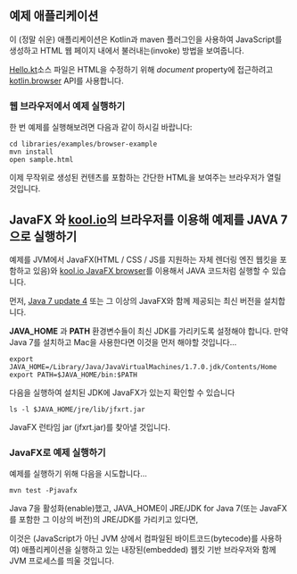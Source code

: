 ## 예제 애플리케이션

이 (정말 쉬운) 애플리케이션은 Kotlin과 maven 플러그인을 사용하여 JavaScript를 생성하고 HTML 웹 페이지 내에서 불러내는(invoke) 방법을 보여줍니다.

[Hello.kt](https://github.com/JetBrains/kotlin/blob/master/libraries/examples/browser-example/src/main/kotlin/sample/Hello.kt)소스 파일은 HTML을 수정하기 위해  *document* property에 접근하려고 [kotlin.browser](http://jetbrains.github.com/kotlin/versions/snapshot/apidocs/kotlin/browser/package-summary.html) API를 사용합니다.

### 웹 브라우저에서 예제 실행하기

한 번 예제를 실행해보려면 다음과 같이 하시길 바랍니다:

    cd libraries/examples/browser-example
    mvn install
    open sample.html

이제 무작위로 생성된 컨텐츠를 포함하는 간단한 HTML을 보여주는 브라우저가 열릴 것입니다.

## JavaFX 와 [kool.io](http://kool.io/)의 브라우저를 이용해 예제를 JAVA 7으로 실행하기

예제를 JVM에서 JavaFX(HTML / CSS / JS를 지원하는 자체 렌더링 엔진 웹킷을 포함하고 있음)와 [kool.io JavaFX browser](https://github.com/koolio/kool/blob/master/samples/kool-template-sample/ReadMe.md)를 이용해서 JAVA 코드처럼 실행할 수 있습니다.

먼저, [Java 7 update 4](http://www.oracle.com/technetwork/java/javase/overview/index.html) 또는 그 이상의 JavaFX와 함께 제공되는 최신 버전을 설치합니다.

**JAVA_HOME** 과 **PATH** 환경변수들이 최신 JDK를 가리키도록 설정해야 합니다. 만약 Java 7를 설치하고 Mac을 사용한다면 이것을 먼저 해야할 것입니다...

    export JAVA_HOME=/Library/Java/JavaVirtualMachines/1.7.0.jdk/Contents/Home
    export PATH=$JAVA_HOME/bin:$PATH

다음을 실행하여 설치된 JDK에 JavaFX가 있는지 확인할 수 있습니다

    ls -l $JAVA_HOME/jre/lib/jfxrt.jar

JavaFX 런타임 jar (jfxrt.jar)를 찾아낼 것입니다.

### JavaFX로 예제 실행하기

예제를 실행하기 위해 다음을 시도합니다...

    mvn test -Pjavafx

Java 7을 활성화(enable)했고, JAVA_HOME이 JRE/JDK for Java 7(또는 JavaFX를 포함한 그 이상의 버전)의 JRE/JDK를 가리키고 있다면,

이것은 (JavaScript가 아닌 JVM 상에서 컴파일된 바이트코드(bytecode)를 사용하여) 애플리케이션을 실행하고 있는 내장된(embedded) 웹킷 기반 브라우저와 함께 JVM 프로세스를 띄울 것입니다.